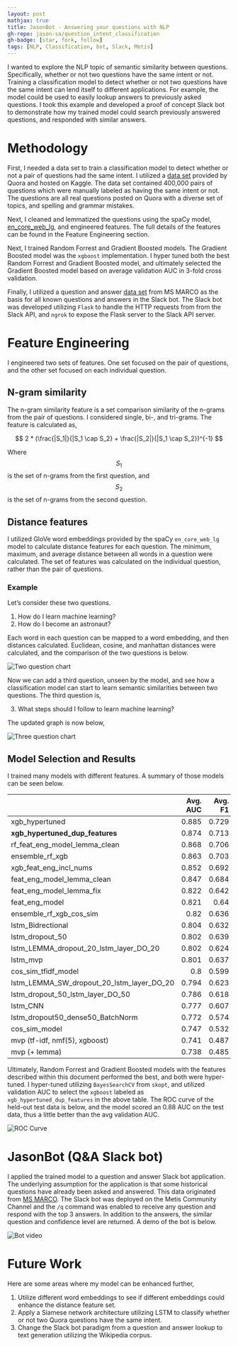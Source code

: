 ```yaml
---
layout: post
mathjax: true
title: JasonBot - Answering your questions with NLP
gh-repo: jason-sa/question_intent_classification
gh-badge: [star, fork, follow]
tags: [NLP, Classification, bot, Slack, Metis]
---
```


I wanted to explore the NLP topic of semantic similarity between questions. Specifically, whether or not two questions have the same intent or not.  Training a classification model to detect whether or not two questions have the same intent can lend itself to different applications. For example, the model could be used to easily lookup answers to previously asked questions. I took this example and developed a proof of concept Slack bot to demonstrate how my trained model could search previously answered questions, and responded with similar answers.

# Methodology

First, I needed a data set to train a classification model to detect whether or not a pair of questions had the same intent. I utilized a [data set](https://www.kaggle.com/c/quora-question-pairs) provided by Quora and hosted on Kaggle. The data set contained 400,000 pairs of questions which were manually labeled as having the same intent or not. The questions are all real questions posted on Quora with a diverse set of topics, and spelling and grammar mistakes.

Next, I cleaned and lemmatized the questions using the spaCy model, [en_core_web_lg](https://spacy.io/models/en#en_core_web_lg), and engineered features. The full details of the features can be found in the Feature Engineering section.

Next, I trained Random Forrest and Gradient Boosted models. The Gradient Boosted model was the `xgboost` implementation. I hyper tuned both the best Random Forrest and Gradient Boosted model, and ultimately selected the Gradient Boosted model based on average validation AUC in 3-fold cross validation.

Finally, I utilized a question and answer [data set](http://www.msmarco.org/dataset.aspx) from MS MARCO as the basis for all known questions and answers in the Slack bot. The Slack bot was developed utilizing `Flask` to handle the HTTP requests from from the Slack API, and `ngrok` to expose the Flask server to the Slack API server.  

# Feature Engineering

I engineered two sets of features. One set focused on the pair of questions, and the other set focused on each individual question.

## N-gram similarity

The n-gram similarity feature is a set comparison similarity of the n-grams from the pair of questions. I considered single, bi-, and tri-grams. The feature is calculated as,

$$
2 * (\frac{|S_1|}{|S_1 \cap S_2} + \frac{|S_2|}{|S_1 \cap S_2})^{-1}
$$

Where $$S_1$$ is the set of n-grams from the first question, and $$S_2$$ is the set of n-grams from the second question.

## Distance features

I utilized GloVe word embeddings provided by the spaCy `en_core_web_lg` model to calculate distance features for each question. The minimum, maximum, and average distance between all words in a question were calculated. The set of features was calculated on the individual question, rather than the pair of questions. 

### Example

Let’s consider these two questions.

1. How do I learn machine learning?
2. How do I become an astronaut?

Each word in each question can be mapped to a word embedding, and then distances calculated. Euclidean, cosine, and manhattan distances were calculated, and the comparison of the two questions is below.

![Two question chart](/img/two_question_bar_chart.png)

Now we can add a third question, unseen by the model, and see how a classification model can start to learn semantic similarities between two questions. The third question is,

3. What steps should I follow to learn machine learning?

The updated graph is now below,

![Three question chart](/img/three_question_bar_chart.png)

## Model Selection and Results

I trained many models with different features. A summary of those models can be seen below.

|                                           |   Avg. AUC |   Avg. F1 |
|:------------------------------------------|-----------:|----------:|
| xgb_hypertuned                            |      0.885 |     0.729 |
| **xgb_hypertuned_dup_features**           |      0.874 |     0.713 |
| rf_feat_eng_model_lemma_clean             |      0.868 |     0.706 |
| ensemble_rf_xgb                           |      0.863 |     0.703 |
| xgb_feat_eng_incl_nums                    |      0.852 |     0.692 |
| feat_eng_model_lemma_clean                |      0.847 |     0.684 |
| feat_eng_model_lemma_fix                  |      0.822 |     0.642 |
| feat_eng_model                            |      0.821 |     0.64  |
| ensemble_rf_xgb_cos_sim                   |      0.82  |     0.636 |
| lstm_Bidrectional                         |      0.804 |     0.632 |
| lstm_dropout_50                           |      0.802 |     0.639 |
| lstm_LEMMA_dropout_20_lstm_layer_DO_20    |      0.802 |     0.624 |
| lstm_mvp                                  |      0.801 |     0.637 |
| cos_sim_tfidf_model                       |      0.8   |     0.599 |
| lstm_LEMMA_SW_dropout_20_lstm_layer_DO_20 |      0.794 |     0.623 |
| lstm_dropout_50_lstm_layer_DO_50          |      0.786 |     0.618 |
| lstm_CNN                                  |      0.777 |     0.607 |
| lstm_dropout50_dense50_BatchNorm          |      0.772 |     0.574 |
| cos_sim_model                             |      0.747 |     0.532 |
| mvp (tf-idf, nmf(5), xgboost)             |      0.741 |     0.487 |
| mvp (+ lemma)                             |      0.738 |     0.485 |

Ultimately, Random Forrest and Gradient Boosted models with the features described within this document performed the best, and both were hyper-tuned. I hyper-tuned utilizing `BayesSearchCV` from `skopt`, and utilized validation AUC to select the `xgboost` labeled as `xgb_hypertuned_dup_features` in the above table. The ROC curve of the held-out test data is below, and the model scored an 0.88 AUC on the test data, thus a little better than the avg validation AUC.

![ROC Curve](/img/roc_curve.png)

# JasonBot (Q&A Slack bot)

I applied the trained model to a question and answer Slack bot application. The underlying assumption for the application is that some historical questions have already been asked and answered. This data originated from [MS MARCO](http://www.msmarco.org/dataset.aspx). The Slack bot was deployed on the Metis Community Channel and the `/q` command was enabled to receive any question and respond with the top 3 answers. In addition to the answers, the similar question and confidence level are returned. A demo of the bot is below.

![Bot video](/img/jason_bot_video.gif)

# Future Work

Here are some areas where my model can be enhanced further,

1. Utilize different word embeddings to see if different embeddings could enhance the distance feature set.
2. Apply a Siamese network architecture utilizing LSTM to classify whether or not two Quora questions have the same intent.
3. Change the Slack bot paradigm from a question and answer lookup to text generation utilizing the Wikipedia corpus.

